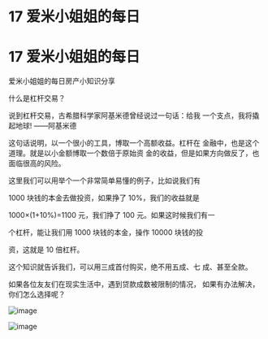 # 17 爱米小姐姐的每日

# 17 爱米小姐姐的每日

爱米小姐姐的每日房产小知识分享

什么是杠杆交易？

说到杠杆交易，古希腊科学家阿基米德曾经说过一句话：给我 一个支点，我将撬起地球! ——阿基米德

这句话说明，以一个很小的工具，博取一个高额收益。杠杆在 金融中，也是这个道理。就是以小金额博取一个数倍于原始资 金的收益，但是如果方向做反了，也面临很高的风险。

这里我们可以用举个一个非常简单易懂的例子，比如说我们有

1000 块钱的本金去做投资，如果挣了 10%，我们的收益就是

1000×(1+10%)=1100 元，我们挣了 100 元。如果这时候我们有一

个杠杆，能让我们用 1000 块钱的本金，操作 10000 块钱的投

资，这就是 10 倍杠杆。

这个知识就告诉我们，可以用三成首付购买，绝不用五成、七 成、甚至全款。

如果各位友友们在现实生活中，遇到贷款成数被限制的情况， 如果有办法解决，你们怎么选择呢？

![image](img/Image_008.png)

![image](img/Image_009.png)